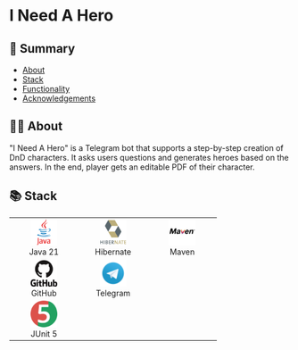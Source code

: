 # I Need A Hero

## 📜 Summary
- [About](#-about)
- [Stack](#-stack)
- [Functionality](#-functionality)
- [Acknowledgements](#-acknowledgements)

## 🧙‍♀️ About
"I Need A Hero" is a Telegram bot that supports a step-by-step creation of DnD characters. It asks users questions and generates heroes based on the answers. In the end, player gets an editable PDF of their character. 

## 📚 Stack
<div align="center">
  <table>
    <tr>
      <!-- Первая строка -->
      <td align="center" width="110">
        <a href="https://www.java.com" target="_blank">
          <img src="readmemedia/java-original-wordmark.svg" width="48" height="48" alt="Java" />
        </a>
        <br>Java 21
      </td>
      <td align="center" width="110">
        <a href="https://hibernate.org/" target="_blank">
          <img src="readmemedia/hibernate-original-wordmark.svg" width="48" height="48" alt="Hibernate" />
        </a>
        <br>Hibernate
      </td>
      <td align="center" width="110">
        <a href="https://maven.apache.org/" target="_blank">
          <img src="readmemedia/maven-original-wordmark.svg" width="48" height="48" alt="Maven" />
        </a>
        <br>Maven
      </td>
    </tr>
    <tr>
      <!-- Вторая строка -->
      <td align="center" width="110">
        <a href="https://github.com/" target="_blank">
          <img src="readmemedia/github-original-wordmark.svg" width="48" height="48" alt="GitHub" />
        </a>
        <br>GitHub
      </td>
      <td align="center" width="110">
        <a href="https://web.telegram.org/" target="_blank">
          <img src="readmemedia/Telegram.svg" width="48" height="48" alt="Telegram" />
        </a>
        <br>Telegram
      </td>
    </tr>
    <td align="center" width="110">
        <a href="https://junit.org/junit5/" target="_blank">
          <img src="readmemedia/junit-original.svg" width="48" height="48" alt="JUnit 5" />
        </a>
        <br>JUnit 5
      </td>
  </table>
</div>
